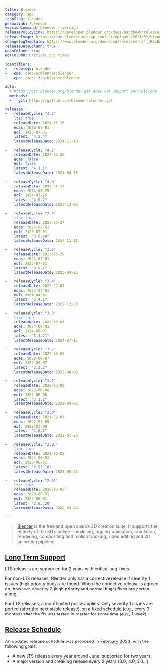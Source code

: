 ```yaml
---
title: Blender
category: app
iconSlug: blender
permalink: /blender
versionCommand: blender --version
releasePolicyLink: https://developer.blender.org/docs/handbook/release_process/release_cycle/
releaseImage: https://code.blender.org/wp-content/uploads/2023/02/blender-release-schedule-2023.png
changelogTemplate: https://www.blender.org/download/releases/{{"__RELEASE_CYCLE__" | replace:'.','-'}}/
releaseDateColumn: true
eoasColumn: true
eolColumn: Critical bug fixes

identifiers:
-   repology: blender
-   cpe: cpe:/a:blender:blender
-   cpe: cpe:2.3:a:blender:blender

auto:
  # https://git.blender.org/blender.git does not support partialClone
  methods:
  -   git: https://github.com/blender/blender.git

releases:
-   releaseCycle: "4.2"
    lts: true
    releaseDate: 2024-07-16
    eoas: 2026-07-01
    eol: 2026-07-01
    latest: "4.2.4"
    latestReleaseDate: 2024-11-18

-   releaseCycle: "4.1"
    releaseDate: 2024-03-25
    eoas: false
    eol: false
    latest: "4.1.1"
    latestReleaseDate: 2024-04-15

-   releaseCycle: "4.0"
    releaseDate: 2023-11-14
    eoas: 2024-03-25
    eol: 2024-03-25
    latest: "4.0.2"
    latestReleaseDate: 2023-12-05

-   releaseCycle: "3.6"
    lts: true
    releaseDate: 2023-06-27
    eoas: 2025-07-01
    eol: 2025-07-01
    latest: "3.6.18"
    latestReleaseDate: 2024-11-18

-   releaseCycle: "3.5"
    releaseDate: 2023-03-29
    eoas: 2023-07-01
    eol: 2023-07-01
    latest: "3.5.1"
    latestReleaseDate: 2023-04-25

-   releaseCycle: "3.4"
    releaseDate: 2022-12-07
    eoas: 2023-04-01
    eol: 2023-04-01
    latest: "3.4.1"
    latestReleaseDate: 2022-12-20

-   releaseCycle: "3.3"
    lts: true
    releaseDate: 2022-09-07
    eoas: 2024-09-01
    eol: 2024-09-01
    latest: "3.3.21"
    latestReleaseDate: 2024-07-15

-   releaseCycle: "3.2"
    releaseDate: 2022-06-08
    eoas: 2022-09-07
    eol: 2022-09-07
    latest: "3.2.2"
    latestReleaseDate: 2022-08-03

-   releaseCycle: "3.1"
    releaseDate: 2022-03-09
    eoas: 2022-06-08
    eol: 2022-06-08
    latest: "3.1.2"
    latestReleaseDate: 2022-04-01

-   releaseCycle: "3.0"
    releaseDate: 2021-12-03
    eoas: 2022-03-09
    eol: 2022-03-09
    latest: "3.0.1"
    latestReleaseDate: 2022-01-26

-   releaseCycle: "2.93"
    lts: true
    releaseDate: 2021-06-02
    eoas: 2023-06-01
    eol: 2023-06-01
    latest: "2.93.18"
    latestReleaseDate: 2023-05-23

-   releaseCycle: "2.83"
    lts: true
    releaseDate: 2020-06-03
    eoas: 2020-08-31
    eol: 2022-06-01
    latest: "2.83.20"
    latestReleaseDate: 2022-04-20

---
```


> [Blender](https://www.blender.org/) is the free and open source 3D creation suite. It supports the
> entirety of the 3D pipeline—modeling, rigging, animation, simulation, rendering, compositing and
> motion tracking, video editing and 2D animation pipeline.

## [Long Term Support](https://wiki.blender.org/wiki/Process/LTS)

LTS releases are supported for 2 years with critical bug-fixes.

For non-LTS releases, Blender only has a corrective release if severity 1 issues (high
priority bugs) are found. When the corrective release is agreed on, however, severity 2 (high
priority and normal bugs) fixes are ported along.

For LTS releases, a more limited policy applies. Only severity 1 issues are ported (after the
next stable release), on a fixed schedule (e.g., every 3 months) after the fix was tested in master
for some time (e.g., 1 week).

## [Release Schedule](https://code.blender.org/2023/02/blender-release-cycle-update/#new-release-schedule)

An updated release schedule was proposed in [February 2023](https://code.blender.org/2023/02/blender-release-cycle-update/#new-release-schedule),
with the following goals:

- A new LTS release every year around June, supported for two years,
- A major version and breaking release every 2 years (3.0, 4.0, 5.0…).
